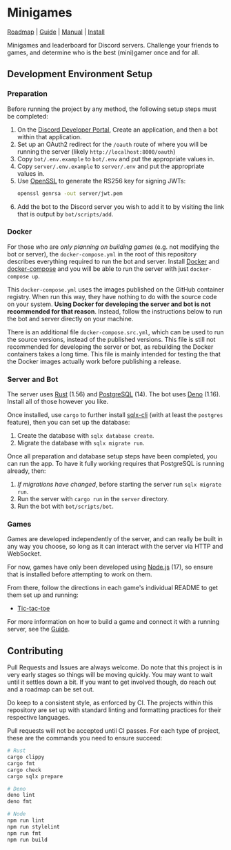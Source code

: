 # Minigames

[Roadmap][] | [Guide][] | [Manual][] | [Install][]

[Roadmap]: https://github.com/users/foxfriends/projects/2
[Guide]: ./GUIDE.md
[Manual]: ./USAGE.md
[Install]: https://party.cameldridge.com

Minigames and leaderboard for Discord servers. Challenge your friends to games, and determine who is
the best (mini)gamer once and for all.

## Development Environment Setup

### Preparation

Before running the project by any method, the following setup steps must be completed:

1.  On the [Discord Developer Portal][], Create an application, and then a bot within that application.
2.  Set up an OAuth2 redirect for the `/oauth` route of where you will be running the server (likely `http://localhost:8000/oauth`)
3.  Copy `bot/.env.example` to `bot/.env` and put the appropriate values in.
4.  Copy `server/.env.example` to `server/.env` and put the appropriate values in.
5.  Use [OpenSSL][] to generate the RS256 key for signing JWTs:
    ```sh
    openssl genrsa -out server/jwt.pem
    ```
6.  Add the bot to the Discord server you wish to add it to by visiting the link that is output by `bot/scripts/add`.

[OpenSSL]: https://www.openssl.org/
[Discord Developer Portal]: https://discord.com/developers/

### Docker

For those who are *only planning on building games* (e.g. not modifying the bot or server),
the `docker-compose.yml` in the root of this repository describes everything required to run the
bot and server. Install [Docker][] and [docker-compose][] and you will be able to run the server
with just `docker-compose up`.

[Docker]: https://www.docker.com/
[docker-compose]: https://docs.docker.com/compose/

This `docker-compose.yml` uses the images published on the GitHub container registry. When run
this way, they have nothing to do with the source code on your system. __Using Docker for
developing the server and bot is not recommended for that reason__. Instead, follow the
instructions below to run the bot and server directly on your machine.

There is an additional file `docker-compose.src.yml`, which can be used to run the source
versions, instead of the published versions. This file is still not recommended for
developing the server or bot, as rebuilding the Docker containers takes a long time. This
file is mainly intended for testing the that the Docker images actually work before
publishing a release.

### Server and Bot

The server uses [Rust][] (1.56) and [PostgreSQL][] (14). The bot uses [Deno][] (1.16).
Install all of those however you like.

Once installed, use `cargo` to further install [sqlx-cli][] (with at least the `postgres` feature),
then you can set up the database:
1.  Create the database with `sqlx database create`.
2.  Migrate the database with `sqlx migrate run`.

[Node.js]: https://nodejs.org/en/
[Deno]: https://deno.land/
[Rust]: http://rust-lang.org/
[PostgreSQL]: https://www.postgresql.org/
[sqlx-cli]: https://crates.io/crates/sqlx-cli

Once all preparation and database setup steps have been completed, you can run the app. To have it
fully working requires that PostgreSQL is running already, then:
1.  *If migrations have changed*, before starting the server run `sqlx migrate run`.
2.  Run the server with `cargo run` in the `server` directory.
3.  Run the bot with `bot/scripts/bot`.

### Games

Games are developed independently of the server, and can really be built in any way you choose, so long
as it can interact with the server via HTTP and WebSocket.

For now, games have only been developed using [Node.js][] (17), so ensure that is installed before
attempting to work on them.

From there, follow the directions in each game's individual README to get them set up and running:
*   [Tic-tac-toe](./games/tictactoe/README.md)

For more information on how to build a game and connect it with a running server, see the [Guide][].

[Guide]: GUIDE.md

## Contributing

Pull Requests and Issues are always welcome. Do note that this project is in very early stages
so things will be moving quickly. You may want to wait until it settles down a bit. If you want
to get involved though, do reach out and a roadmap can be set out.

Do keep to a consistent style, as enforced by CI. The projects within this repository are set up
with standard linting and formatting practices for their respective languages.

Pull requests will not be accepted until CI passes. For each type of project, these are the commands
you need to ensure succeed:

```sh
# Rust
cargo clippy
cargo fmt
cargo check
cargo sqlx prepare

# Deno
deno lint
deno fmt

# Node
npm run lint
npm run stylelint
npm run fmt
npm run build
```
